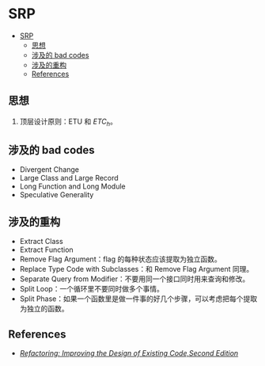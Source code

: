 # SRP

<!-- TOC -->

- [SRP](#srp)
    - [思想](#思想)
    - [涉及的 bad codes](#涉及的-bad-codes)
    - [涉及的重构](#涉及的重构)
    - [References](#references)

<!-- /TOC -->


## 思想
1. 顶层设计原则：ETU 和 $ETC_h$。


## 涉及的 bad codes
* Divergent Change
* Large Class and Large Record
* Long Function and Long Module
* Speculative Generality


## 涉及的重构
* Extract Class
* Extract Function
* Remove Flag Argument：flag 的每种状态应该提取为独立函数。
* Replace Type Code with Subclasses：和 Remove Flag Argument 同理。
* Separate Query from Modifier：不要用同一个接口同时用来查询和修改。
* Split Loop：一个循环里不要同时做多个事情。
* Split Phase：如果一个函数里是做一件事的好几个步骤，可以考虑把每个提取为独立的函数。


## References
* [*Refactoring: Improving the Design of Existing Code,Second Edition*](https://book.douban.com/subject/30332135/)
